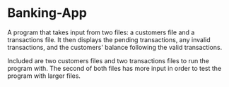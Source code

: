 # Banking-App
A program that takes input from two files: a customers file and a transactions file. It then displays the pending transactions, any invalid transactions, and the customers' balance following the valid transactions. 

Included are two customers files and two transactions files to run the program with. The second of both files has more input in order to test the program with larger files.
